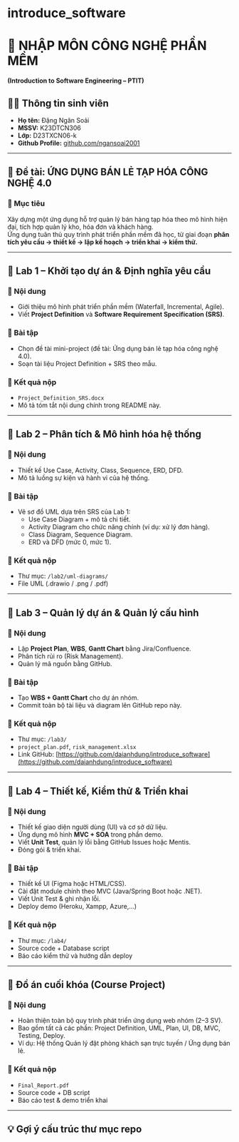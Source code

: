 # introduce_software
# 🧠 NHẬP MÔN CÔNG NGHỆ PHẦN MỀM  
**(Introduction to Software Engineering – PTIT)**  

## 👨‍🎓 Thông tin sinh viên
- **Họ tên:** Đặng Ngân Soải  
- **MSSV:** K23DTCN306
- **Lớp:** D23TXCN06-k  
- **Github Profile:** [github.com/ngansoai2001](https://github.com/ngansoai2001)  

---

## 🏪 Đề tài: ỨNG DỤNG BÁN LẺ TẠP HÓA CÔNG NGHỆ 4.0  

### 🎯 Mục tiêu
Xây dựng một ứng dụng hỗ trợ quản lý bán hàng tạp hóa theo mô hình hiện đại, tích hợp quản lý kho, hóa đơn và khách hàng.  
Ứng dụng tuân thủ quy trình phát triển phần mềm đã học, từ giai đoạn **phân tích yêu cầu → thiết kế → lập kế hoạch → triển khai → kiểm thử.**

---

## 📘 Lab 1 – Khởi tạo dự án & Định nghĩa yêu cầu
### 🔹 Nội dung
- Giới thiệu mô hình phát triển phần mềm (Waterfall, Incremental, Agile).  
- Viết **Project Definition** và **Software Requirement Specification (SRS)**.

### 🧩 Bài tập
- Chọn đề tài mini-project (đề tài: Ứng dụng bán lẻ tạp hóa công nghệ 4.0).  
- Soạn tài liệu Project Definition + SRS theo mẫu.

### 📂 Kết quả nộp
- `Project_Definition_SRS.docx`  
- Mô tả tóm tắt nội dung chính trong README này.  

---

## 📗 Lab 2 – Phân tích & Mô hình hóa hệ thống
### 🔹 Nội dung
- Thiết kế Use Case, Activity, Class, Sequence, ERD, DFD.  
- Mô tả luồng sự kiện và hành vi của hệ thống.

### 🧩 Bài tập
- Vẽ sơ đồ UML dựa trên SRS của Lab 1:
  - Use Case Diagram + mô tả chi tiết.  
  - Activity Diagram cho chức năng chính (ví dụ: xử lý đơn hàng).  
  - Class Diagram, Sequence Diagram.  
  - ERD và DFD (mức 0, mức 1).  

### 📂 Kết quả nộp
- Thư mục: `/lab2/uml-diagrams/`  
- File UML (.drawio / .png / .pdf)

---

## 📙 Lab 3 – Quản lý dự án & Quản lý cấu hình
### 🔹 Nội dung
- Lập **Project Plan**, **WBS**, **Gantt Chart** bằng Jira/Confluence.  
- Phân tích rủi ro (Risk Management).  
- Quản lý mã nguồn bằng GitHub.

### 🧩 Bài tập
- Tạo **WBS + Gantt Chart** cho dự án nhóm.  
- Commit toàn bộ tài liệu và diagram lên GitHub repo này.

### 📂 Kết quả nộp
- Thư mục: `/lab3/`  
- `project_plan.pdf`, `risk_management.xlsx`  
- Link GitHub: [https://github.com/daianhdung/introduce_software](https://github.com/daianhdung/introduce_software)

---

## 📒 Lab 4 – Thiết kế, Kiểm thử & Triển khai
### 🔹 Nội dung
- Thiết kế giao diện người dùng (UI) và cơ sở dữ liệu.  
- Ứng dụng mô hình **MVC + SOA** trong phần demo.  
- Viết **Unit Test**, quản lý lỗi bằng GitHub Issues hoặc Mentis.  
- Đóng gói & triển khai.

### 🧩 Bài tập
- Thiết kế UI (Figma hoặc HTML/CSS).  
- Cài đặt module chính theo MVC (Java/Spring Boot hoặc .NET).  
- Viết Unit Test & ghi nhận lỗi.  
- Deploy demo (Heroku, Xampp, Azure,...)

### 📂 Kết quả nộp
- Thư mục: `/lab4/`  
- Source code + Database script  
- Báo cáo kiểm thử và hướng dẫn deploy  

---

## 🧾 Đồ án cuối khóa (Course Project)
### 🔹 Nội dung
- Hoàn thiện toàn bộ quy trình phát triển ứng dụng web nhóm (2–3 SV).  
- Bao gồm tất cả các phần: Project Definition, UML, Plan, UI, DB, MVC, Testing, Deploy.  
- Ví dụ: Hệ thống Quản lý đặt phòng khách sạn trực tuyến / Ứng dụng bán lẻ.

### 📂 Kết quả nộp
- `Final_Report.pdf`  
- Source code + DB script  
- Báo cáo test & demo triển khai  

---

## 💡 Gợi ý cấu trúc thư mục repo
